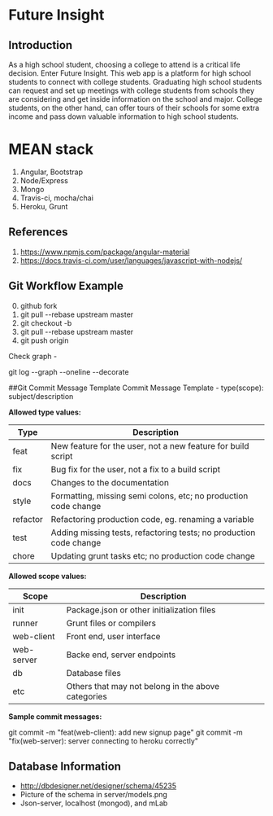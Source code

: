 # Future Insight


## Introduction
As a high school student, choosing a college to attend is a critical life decision. Enter Future Insight. This web app is a platform for high school students to connect with college students. Graduating high school students can request and set up meetings with college students from schools they are considering and get inside information on the school and major. College students, on the other hand, can offer tours of their schools for some extra income and pass down valuable information to high school students.


# MEAN stack
1. Angular, Bootstrap
1. Node/Express
1. Mongo
1. Travis-ci, mocha/chai
1. Heroku, Grunt


## References
1. https://www.npmjs.com/package/angular-material
1. https://docs.travis-ci.com/user/languages/javascript-with-nodejs/


## Git Workflow Example
0. github fork
1. git pull --rebase upstream master
2. git checkout -b <branch>
3. git pull --rebase upstream master
4. git push origin <branch>

Check graph - 

git log --graph --oneline --decorate


##Git Commit Message Template
Commit Message Template - type(scope): subject/description

**Allowed type values:**

Type       |  Description
-----------|----------------------------------------------------------------------
feat       | New feature for the user, not a new feature for build script
fix        | Bug fix for the user, not a fix to a build script
docs       | Changes to the documentation
style      | Formatting, missing semi colons, etc; no production code change
refactor   | Refactoring production code, eg. renaming a variable
test       | Adding missing tests, refactoring tests; no production code change
chore      | Updating grunt tasks etc; no production code change

**Allowed scope values:**

Scope      |  Description
-----------|----------------------------------------------------------------------
init       |  Package.json or other initialization files
runner     |  Grunt files or compilers
web-client |  Front end, user interface
web-server |  Backe end, server endpoints
db         |  Database files
etc        |  Others that may not belong in the above categories

**Sample commit messages:**

git commit -m "feat(web-client): add new signup page"
git commit -m "fix(web-server): server connecting to heroku correctly"


## Database Information
- http://dbdesigner.net/designer/schema/45235
- Picture of the schema in server/models.png
- Json-server, localhost (mongod), and mLab 
